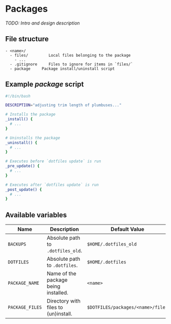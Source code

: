 # Packages

_TODO: Intro and design description_

## File structure

```
- <name>/
  - files/         Local files belonging to the package
    - ...
  - .gitignore     Files to ignore for items in `files/`
  - package     Package install/uninstall script
```

## Example _package_ script

```bash
#!/bin/bash

DESCRIPTION="adjusting trim length of plumbuses..."

# Installs the package
_install() {
  # ...
}

# Uninstalls the package
_uninstall() {
  # ...
}

# Executes before `dotfiles update` is run
_pre_update() {
  # ...
}

# Executes after `dotfiles update` is run
_post_update() {
  # ...
}
```

## Available variables

Name            | Description                          | Default Value
----------------|--------------------------------------|----------------------------------
`BACKUPS`       | Absolute path to `.dotfiles_old`.    | `$HOME/.dotfiles_old`
`DOTFILES`      | Absolute path to `.dotfiles`.        | `$HOME/.dotfiles`
`PACKAGE_NAME`  | Name of the package being installed. | `<name>`
`PACKAGE_FILES` | Directory with files to (un)install. | `$DOTFILES/packages/<name>/files`
